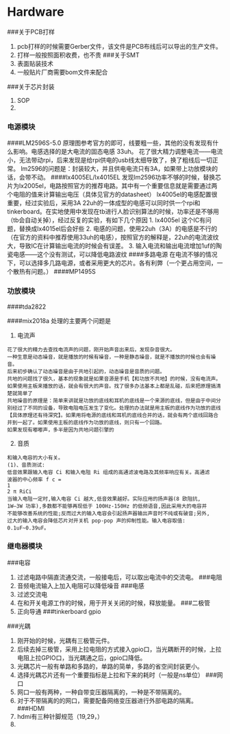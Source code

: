 Hardware
==========
###关于PCB打样
1. pcb打样的时候需要Gerber文件，该文件是PCB布线后可以导出的生产文件。
2. 打样一般按照面积收费，也不贵
###关于SMT
1. 表面贴装技术
2. 一般贴片厂商需要bom文件来配合

###关于芯片封装
1. SOP
2. 
### 电源模块
####LM2596S-5.0
	原理图参考官方的即可，线要粗一些，其他的没有发现有什么影响。电感选择的是大电流的固态电感 33uh。
	花了很大精力调整电流——电流小，无法带动rpi，后来发现是给rpi供电的usb线太细导致了，换了粗线后一切正常。
	lm2596的问题是：封装较大，并且供电电流只有3A，如果带上功放模块的话，会带不动。
####lx4005EL/lx4015EL
	发现lm2596功率不够的时候，替换芯片为lx2005el，电路按照官方的推荐电路。其中有一个重要信息就是需要通过两个电阻的值来计算输出电压（具体见官方的datasheet）
	lx4005el的电感配置很重要，经过实验后，采用3A 22uh的一体成型的电感可以同时供一个rpi和tinkerboard。在实地使用中发现在tb进行人脸识别算法的时候，功率还是不够用（tb会自动关掉），经过反复的实验，有如下几个原因
	1. lx4005el 这个IC有问题，替换成lx4015el后会好些
	2. 电感的问题，使用22uh（3A）的电感是不行的（在官方的资料中推荐使用33uh的电感），按照官方的解释是，22uh的电流波纹大，导致IC在计算输出电流的时候会有误差。 
	3. 输入电流和输出电流增加1uf的陶瓷电感——这个没有测试，可以降低电路波纹
####多路电源
	在电流不够的情况下，可以选择多几路电源，或者采用更大的芯片。各有利弊（一个更占用空间，一个散热有问题。）
####MP1495S
	
### 功放模块
####tda2822

####mix2018a
处理的主要两个问题是
1. 电流声
```
花了很大的精力去查找电流声的问题，刚开始声音出来后，发现杂音很大。
一种生意是动态噪音，就是播放的时候有噪音，一种是静态噪音，就是不播放的时候也会有噪音。
后来初步确认了动态噪音是由于共地引起的，动态噪音是音质的问题。
共地的问题找了很久，基本的现象就是如果音源是手机【和功放不共地】的时候，没有电流声。如果使用主板来播放的话，就会有很大的声音。找了很多办法基本上都是乱碰，后来把原理搞清楚就简单了
共地噪音的原理是：简单来讲就是功放的底线和耳机的底线是一个来源的底线，但是由于中间分别经过了不同的设备，导致电阻电压发生了变化。处理的办法就是用主板的底线作为功放的底线【具体原理还有待深究】。如果用将电源的底线和耳机的底线合并的话，就会有两个底线回路合并到一起了。如果使用主板的底线作为功放的底线，则只有一个回路。
如果发现有嘟嘟声，多半是因为共地问题引擎的
```
2. 音质
```
和输入电容的大小有关。
(1)、音质测试:
低音效果跟输入电容 Ci 和输入电阻 Ri 组成的高通滤波电路及其频率响应有关。高通滤
波器的中心频率 f c =
1
2 π RiCi
当输入电阻一定时,输入电容 Ci 越大,低音效果越好。实际应用的扬声器(8 欧阻抗,
1W—3W 功率),多数都不能够再现低于 100Hz-150Hz 的低频语音,因此采用大的电容并
不能够改善系统的性能;反而过大的输入电容会引起扬声器输出声音时不纯或有破音;另外,
过大的输入电容会降低芯片对开关机 pop-pop 声的抑制性能。输入电容取值: 0.1uF~0.39uF。
```
### 继电器模块

###电容
1. 过滤电路中隔直流通交流，一般接电后，可以取出电流中的交流电。
###电阻
2. 音频电流输入上加入电阻可以降低噪音
###电感
1. 过滤交流电
2. 在和开关电源工作的时候，用于开关关闭的时候，释放能量。
###二极管
1. 正向导通
###tinkerboard gpio

###光耦
1. 刚开始的时候，光耦有三极管元件。
2. 后续去掉三极管，采用上拉电阻的方式接入gpio口，当光耦断开的时候，上拉电阻上拉GPIO口，当光耦通之后，gpio口降低。
3. 光耦芯片一般有单路和多路的，单路的简单，多路的省空间封装更小。
4. 选择光耦芯片还有一个重要指标是上拉和下来的耗时（一般是ns单位）
###网口
1. 网口一般有两种，一种自带变压器隔离的，一种是不带隔离的。
2. 对于不带隔离的的网口，需要配备网络变压器进行外部电路的隔离。
###HDMI
1. hdmi有三种针脚规范（19,29，）
2. 